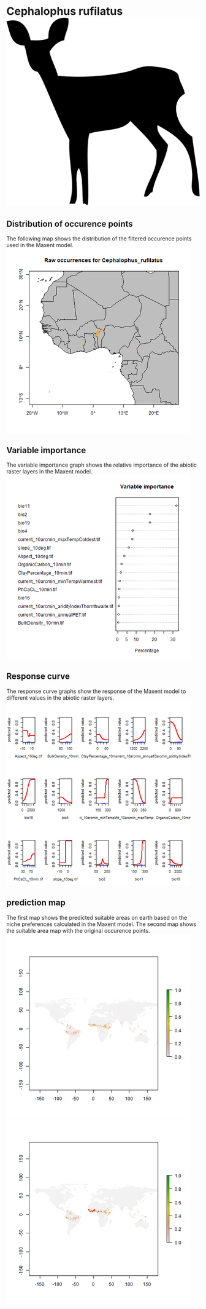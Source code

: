 # Cephalophus rufilatus ![](image_taxa.png) 
## Distribution of occurence points 
The following map shows the distribution of the filtered occurence points used in the Maxent model. 
![](occurrences.png)
                    
## Variable importance 
The variable importance graph shows the relative importance of the abiotic raster layers in the Maxent model. 
![](valid_maxent_variable_importance.png)
                    
## Response curve 
The response curve graphs show the response of the Maxent model to different values in the abiotic raster layers. 
![](valid_maxent_response_curve.png)
                    
## prediction map 
The first map shows the predicted suitable areas on earth based on the niche preferences calculated in the Maxent model. The second map shows the suitable area map with the original occurence points. 
![](prediction_map.png)
![](prediction_occurence_map.png)
